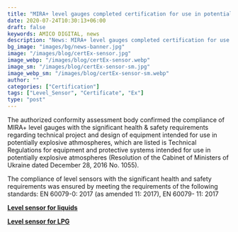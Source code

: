 ```yaml
---
title: "MIRA+ level gauges completed certification for use in potentially explosive atmospheres"
date: 2020-07-24T10:30:13+06:00
draft: false
keywords: AMICO DIGITAL, news
description: "News: MIRA+ level gauges completed certification for use in potentially explosive atmospheres"
bg_image: "images/bg/news-banner.jpg"
image: "/images/blog/certEx-sensor.jpg"
image_webp: "/images/blog/certEx-sensor.webp"
image_sm: "/images/blog/certEx-sensor-sm.jpg"
image_webp_sm: "/images/blog/certEx-sensor-sm.webp"
author: ""
categories: ["Certification"]
tags: ["Level_Sensor", "Certificate", "Ex"]
type: "post"
---
```


The authorized conformity assessment body confirmed the compliance of MIRA+ level gauges with the significant health & safety requirements regarding technical project and design of equipment intended for use in potentially explosive athmospheres, which are listed is Technical Regulations for equipment and protective systems intended for use in potentially explosive atmospheres (Resolution of the Cabinet of Ministers of Ukraine dated December 28, 2016 No. 1055).

The compliance of level sensors with the significant health and safety requirements was ensured by meeting the requirements of the following standards: EN 60079-0: 2017 (as amended 11: 2017), EN 60079- 11: 2017


**[Level sensor for liquids](/en/level-sensor/)**

**[Level sensor for LPG](/en/level-sensor-lpg/)**